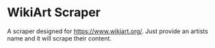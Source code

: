 # WikiArt Scraper

A scraper designed for https://www.wikiart.org/. Just provide an artists name and it will scrape their content.